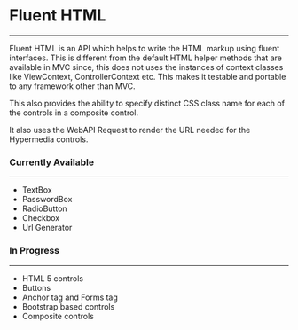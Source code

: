 <h1>Fluent HTML</h1>
<hr />
<p>
	Fluent HTML is an API which helps to write the HTML markup using fluent interfaces.
	This is different from the default HTML helper methods that are available in MVC since,
	this does not uses the instances of context classes like ViewContext, ControllerContext etc.
	This makes it testable and portable to any framework other than MVC.
</p>
<p>
	This also provides the ability to specify distinct CSS class name for each of the controls
	in a composite control.
</p>
<p>
	It also uses the WebAPI Request to render the URL needed for the Hypermedia controls.
</p>
<h3>Currently Available</h3>
<hr />
<ul>
	<li>
		TextBox
	</li>
	<li>
		PasswordBox
	</li>
	<li>
		RadioButton
	</li>
	<li>
		Checkbox
	</li>
	<li>
		Url Generator
	</li>
</ul>
<h3>In Progress</h3>
<hr />
<ul>
	<li>
		HTML 5 controls
	</li>
	<li>
		Buttons
	</li>
	<li>
		Anchor tag and Forms tag
	</li>
	<li>
		Bootstrap based controls
	</li>
	<li>
		Composite controls
	</li>
</ul>
